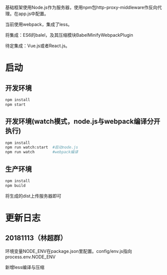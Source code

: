 基础框架使用Node.js作为服务器，使用npm包http-proxy-middleware作反向代理。在app.js中配置。

当前使用webpack，集成了less。

将集成：ES6的balel，及其压缩模块BabelMinifyWebpackPlugin

待定集成：Vue.js或者React.js。
# 启动
## 开发环境
```bash
npm install
npm start
```
## 开发环境(watch模式，node.js与webpack编译分开执行)
```bash
npm install
npm run watch:start  #启动node.js
npm run watch        #webpack编译
```
## 生产环境
```bash
npm install
npm build
```
将生成的dist上传服务器即可

# 更新日志
## 20181113（林超群）
环境变量NODE_ENV在package.json里配置。config/env.js指向process.env.NODE_ENV

新增less编译与压缩
